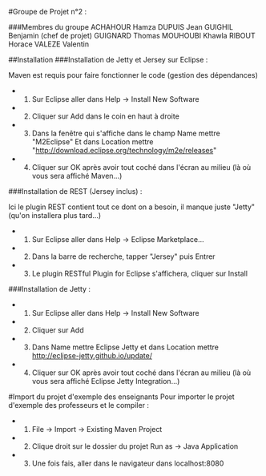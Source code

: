 #Groupe de Projet n°2 :

###Membres du groupe
ACHAHOUR Hamza
DUPUIS Jean
GUIGHIL Benjamin (chef de projet)
GUIGNARD Thomas
MOUHOUBI Khawla
RIBOUT Horace
VALEZE Valentin

##Installation
###Installation de Jetty et Jersey sur Eclipse :

Maven est requis pour faire fonctionner le code (gestion des dépendances)

* 1) Sur Eclipse aller dans Help -> Install New Software
* 2) Cliquer sur Add dans le coin en haut à droite
* 3) Dans la fenêtre qui s'affiche dans le champ Name mettre "M2Eclipse"
Et dans Location mettre "http://download.eclipse.org/technology/m2e/releases"
* 4) Cliquer sur OK après avoir tout coché dans l'écran au milieu (là où vous
    sera affiché Maven...)

###Installation de REST (Jersey inclus) :

Ici le plugin REST contient tout ce dont on a besoin, il manque juste "Jetty" (qu'on
installera plus tard...)

* 1) Sur Eclipse aller dans Help -> Eclipse Marketplace...
* 2) Dans la barre de recherche, tapper "Jersey" puis Entrer
* 3) Le plugin RESTful Plugin for Eclipse s'affichera, cliquer sur Install

###Installation de Jetty :

* 1) Sur Eclipse aller dans Help -> Install New Software
* 2) Cliquer sur Add
* 3) Dans Name mettre Eclipse Jetty et dans Location mettre
http://eclipse-jetty.github.io/update/

* 4) Cliquer sur OK après avoir tout coché dans l'écran au milieu (là où vous
    sera affiché Eclipse Jetty Integration...)

#Import du projet d'exemple des enseignants
Pour importer le projet d'exemple des professeurs et le compiler :

* 1) File -> Import -> Existing Maven Project
* 2) Clique droit sur le dossier du projet Run as -> Java Application
* 3) Une fois fais, aller dans le navigateur dans localhost:8080
